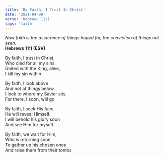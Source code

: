 ```yaml
---
title: 'By Faith, I Trust In Christ'
date: '2021-04-09'
verse: 'Hebrews 11:1'
tags: 'faith'
---
```


*Now faith is the assurance of things hoped for, the conviction of things not seen.*  
**Hebrews 11:1 (ESV)**

By faith, I trust in Christ,  
Who died for all my sins.  
United with the King, alive,  
I kill my sin within

By faith, I look above  
And not at things below.  
I look to where my Savior sits,  
For there, I soon, will go

By faith, I seek His face.  
He will reveal Himself.  
I will behold his glory soon  
And see Him for myself.

By faith, we wait for Him,  
Who is returning soon  
To gather up his chosen ones  
And raise them from their tombs
